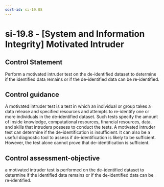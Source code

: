```yaml
---
sort-id: si-19.08
---
```


# si-19.8 - \[System and Information Integrity\] Motivated Intruder

## Control Statement

Perform a motivated intruder test on the de-identified dataset to determine if the identified data remains or if the de-identified data can be re-identified.

## Control guidance

A motivated intruder test is a test in which an individual or group takes a data release and specified resources and attempts to re-identify one or more individuals in the de-identified dataset. Such tests specify the amount of inside knowledge, computational resources, financial resources, data, and skills that intruders possess to conduct the tests. A motivated intruder test can determine if the de-identification is insufficient. It can also be a useful diagnostic tool to assess if de-identification is likely to be sufficient. However, the test alone cannot prove that de-identification is sufficient.

## Control assessment-objective

a motivated intruder test is performed on the de-identified dataset to determine if the identified data remains or if the de-identified data can be re-identified.
